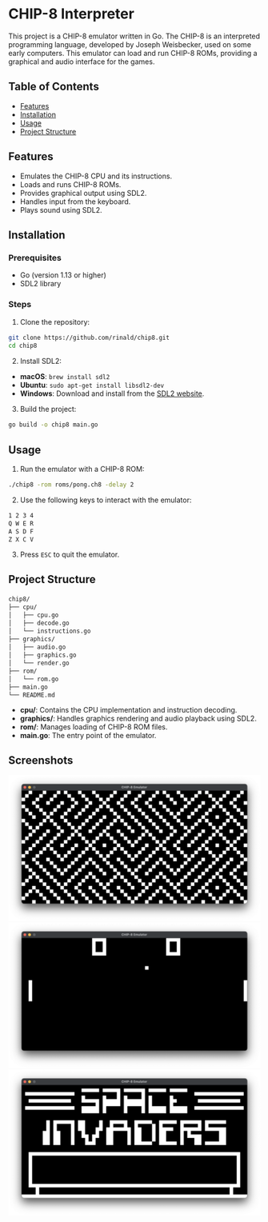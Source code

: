 # CHIP-8 Interpreter

This project is a CHIP-8 emulator written in Go. The CHIP-8 is an interpreted programming language, developed by Joseph Weisbecker, used on some early computers. This emulator can load and run CHIP-8 ROMs, providing a graphical and audio interface for the games.

## Table of Contents

- [Features](#features)
- [Installation](#installation)
- [Usage](#usage)
- [Project Structure](#project-structure)

## Features

- Emulates the CHIP-8 CPU and its instructions.
- Loads and runs CHIP-8 ROMs.
- Provides graphical output using SDL2.
- Handles input from the keyboard.
- Plays sound using SDL2.

## Installation

### Prerequisites

- Go (version 1.13 or higher)
- SDL2 library

### Steps

1. Clone the repository:

```sh
git clone https://github.com/rinald/chip8.git
cd chip8
```

2. Install SDL2:

- **macOS**: `brew install sdl2`
- **Ubuntu**: `sudo apt-get install libsdl2-dev`
- **Windows**: Download and install from the [SDL2 website](https://www.libsdl.org/download-2.0.php).

3. Build the project:

```sh
go build -o chip8 main.go
```

## Usage

1. Run the emulator with a CHIP-8 ROM:

```sh
./chip8 -rom roms/pong.ch8 -delay 2
```

2. Use the following keys to interact with the emulator:

```
1 2 3 4
Q W E R
A S D F
Z X C V
```

3. Press `ESC` to quit the emulator.

## Project Structure

```
chip8/
├── cpu/
│   ├── cpu.go
│   ├── decode.go
│   └── instructions.go
├── graphics/
│   ├── audio.go
│   ├── graphics.go
│   └── render.go
├── rom/
│   └── rom.go
├── main.go
└── README.md
```

- **cpu/**: Contains the CPU implementation and instruction decoding.
- **graphics/**: Handles graphics rendering and audio playback using SDL2.
- **rom/**: Manages loading of CHIP-8 ROM files.
- **main.go**: The entry point of the emulator.

## Screenshots

![Maze](screenshots/maze.png)
![Pong](screenshots/pong.png)
![Space Invaders](screenshots/space-invaders.png)
